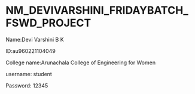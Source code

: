# NM_DEVIVARSHINI_FRIDAYBATCH_FSWD_PROJECT


Name:Devi Varshini B K


ID:au960221104049


College name:Arunachala College of Engineering for Women


username: student


Password: 12345


